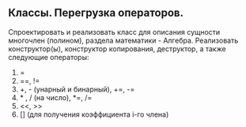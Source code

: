 ## Классы. Перегрузка операторов.


Спроектировать и реализовать класс для описания сущности многочлен (полином),
раздела математики - Алгебра.
Реализовать конструктор(ы), конструктор копирования, деструктор, а также следующие
операторы:
1) =
2) ==, !=
3) +, - (унарный и бинарный), +=, -=
4) \* , / (на число), \*=, /=
5) <<, >>
6) [] (для получения коэффициента i-го члена)